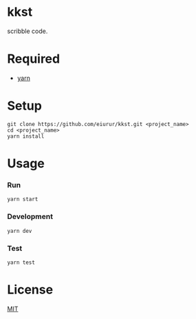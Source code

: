 kkst
======

scribble code.

# Required

- <a href="https://github.com/yarnpkg/yarn" target="_blank">yarn</a>

# Setup

    git clone https://github.com/eiurur/kkst.git <project_name>
    cd <project_name>
    yarn install

# Usage

### Run

    yarn start

### Development

    yarn dev

### Test

    yarn test

# License

[MIT](https://github.com/eiurur/kkst/raw/master/LICENSE)